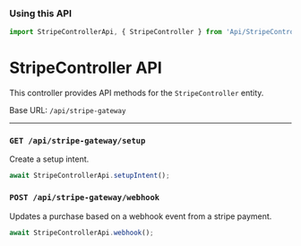 ### Using this API

```typescript
import StripeControllerApi, { StripeController } from 'Api/StripeController';
```

# StripeController API

This controller provides API methods for the `StripeController` entity.

Base URL: `/api/stripe-gateway`

---

### `GET /api/stripe-gateway/setup`

Create a setup intent.

```ts
await StripeControllerApi.setupIntent();
```

### `POST /api/stripe-gateway/webhook`

Updates a purchase based on a webhook event from a stripe payment.

```ts
await StripeControllerApi.webhook();
```

